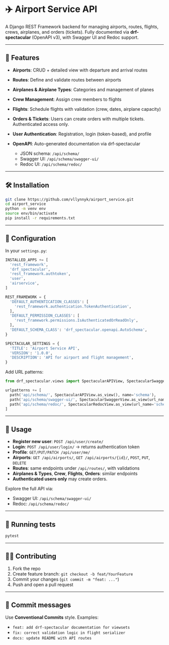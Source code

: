 # ✈️ Airport Service API

A Django REST Framework backend for managing airports, routes, flights, crews, airplanes, and orders (tickets). Fully documented via **drf-spectacular** (OpenAPI v3), with Swagger UI and Redoc support.

---

## 🚀 Features

* **Airports**: CRUD + detailed view with departure and arrival routes
* **Routes**: Define and validate routes between airports
* **Airplanes & Airplane Types**: Categories and management of planes
* **Crew Management**: Assign crew members to flights
* **Flights**: Schedule flights with validation (crew, dates, airplane capacity)
* **Orders & Tickets**: Users can create orders with multiple tickets. Authenticated access only.
* **User Authentication**: Registration, login (token-based), and profile
* **OpenAPI**: Auto-generated documentation via drf-spectacular

  * JSON schema: `/api/schema/`
  * Swagger UI: `/api/schema/swagger-ui/`
  * Redoc UI: `/api/schema/redoc/`

---

## 🛠️ Installation

```bash
git clone https://github.com/vllynnyk/airport_service.git
cd airport_service
python -m venv env
source env/bin/activate
pip install -r requirements.txt
```

---

## 🔧 Configuration

In your `settings.py`:

```python
INSTALLED_APPS += [
  'rest_framework',
  'drf_spectacular',
  'rest_framework.authtoken',
  'user',
  'airservice',
]

REST_FRAMEWORK = {
  'DEFAULT_AUTHENTICATION_CLASSES': [
    'rest_framework.authentication.TokenAuthentication',
  ],
  'DEFAULT_PERMISSION_CLASSES': [
    'rest_framework.permissions.IsAuthenticatedOrReadOnly',
  ],
  'DEFAULT_SCHEMA_CLASS': 'drf_spectacular.openapi.AutoSchema',
}

SPECTACULAR_SETTINGS = {
  'TITLE': 'Airport Service API',
  'VERSION': '1.0.0',
  'DESCRIPTION': 'API for airport and flight management',
}
```

Add URL patterns:

```python
from drf_spectacular.views import SpectacularAPIView, SpectacularSwaggerView, SpectacularRedocView

urlpatterns += [
  path('api/schema/', SpectacularAPIView.as_view(), name='schema'),
  path('api/schema/swagger-ui/', SpectacularSwaggerView.as_view(url_name='schema'), name='swagger-ui'),
  path('api/schema/redoc/', SpectacularRedocView.as_view(url_name='schema'), name='redoc'),
]
```

---

## 📘 Usage

* **Register new user**: `POST /api/user/create/`
* **Login**: `POST /api/user/login/` → returns authentication token
* **Profile**: `GET/PUT/PATCH /api/user/me/`
* **Airports**: `GET /api/airports/`, `GET /api/airports/{id}/`, `POST`, `PUT`, `DELETE`
* **Routes**: same endpoints under `/api/routes/`, with validations
* **Airplanes & Types**, **Crew**, **Flights**, **Orders**: similar endpoints
* **Authenticated users only** may create orders.

Explore the full API via:

* Swagger UI: `/api/schema/swagger-ui/`
* Redoc: `/api/schema/redoc/`

---

## 🧪 Running tests

```bash
pytest
```

---

## 🧑‍💻 Contributing

1. Fork the repo
2. Create feature branch: `git checkout -b feat/YourFeature`
3. Commit your changes (`git commit -m "feat: ..."`)
4. Push and open a pull request

---

## 📝 Commit messages

Use **Conventional Commits** style. Examples:

* `feat: add drf-spectacular documentation for viewsets`
* `fix: correct validation logic in flight serializer`
* `docs: update README with API routes`
